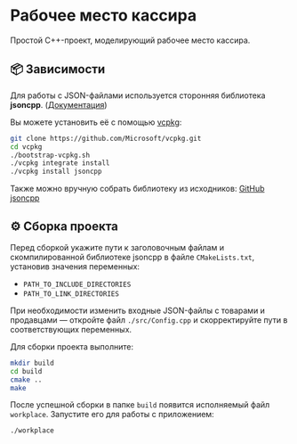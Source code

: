 # Рабочее место кассира

Простой C++-проект, моделирующий рабочее место кассира.

## 📦 Зависимости

Для работы с JSON-файлами используется сторонняя библиотека **jsoncpp**. ([Документация](https://open-source-parsers.github.io/jsoncpp-docs/doxygen/index.html))

Вы можете установить её с помощью [vcpkg](https://github.com/Microsoft/vcpkg):

```bash
git clone https://github.com/Microsoft/vcpkg.git
cd vcpkg
./bootstrap-vcpkg.sh
./vcpkg integrate install
./vcpkg install jsoncpp
```

Также можно вручную собрать библиотеку из исходников:
[GitHub jsoncpp](https://github.com/open-source-parsers/jsoncpp)

## ⚙️ Сборка проекта

Перед сборкой укажите пути к заголовочным файлам и скомпилированной библиотеке jsoncpp в файле `CMakeLists.txt`, установив значения переменных:

- `PATH_TO_INCLUDE_DIRECTORIES`
- `PATH_TO_LINK_DIRECTORIES`

При необходимости изменить входные JSON-файлы с товарами и продавцами — откройте файл `./src/Config.cpp` и скорректируйте пути в соответствующих переменных.

Для сборки проекта выполните:

```bash
mkdir build
cd build
cmake ..
make
```

После успешной сборки в папке `build` появится исполняемый файл `workplace`. Запустите его для работы с приложением:

```bash
./workplace
```
